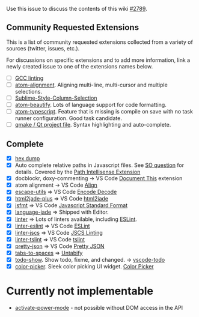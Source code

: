 Use this issue to discuss the contents of this wiki [#2789](https://github.com/Microsoft/vscode/issues/2789).

## Community Requested Extensions

This is a list of community requested extensions collected from a variety of sources (twitter, issues, etc.). 

For discussions on specific extensions and to add more information, link a newly created issue to one of the extensions names below. 

- [ ] [GCC linting](https://atom.io/packages/linter-gcc)
- [ ] [atom-alignment](https://atom.io/packages/atom-alignment). Aligning multi-line, multi-cursor and multiple selections.
- [ ] [Sublime-Style-Column-Selection](https://atom.io/packages/Sublime-Style-Column-Selection)
- [ ] [atom-beautify](https://atom.io/packages/atom-beautify). Lots of language support for code formatting. 
- [ ] [atom-typescript](https://atom.io/packages/atom-typescript). Feature that is missing is compile on save with no task runner configuration. Good task candidate. 
- [ ] [qmake / Qt project file](http://doc.qt.io/qt-5/qmake-project-files.html).  Syntax highlighting and auto-complete.

## Complete
- [X] [hex dump](https://marketplace.visualstudio.com/items?itemName=slevesque.vscode-hexdump)
- [x] Auto complete relative paths in Javascript files. See [SO question](https://stackoverflow.com/questions/35415444/is-it-possible-to-auto-complete-relative-paths-in-vscode) for details. Covered by the [Path Intellisense Extension](https://marketplace.visualstudio.com/items?itemName=christian-kohler.path-intellisense)
- [x] docblockr, doxy-commenting -> VS Code [Document This](https://marketplace.visualstudio.com/items?itemName=joelday.docthis) extension
- [x] atom alignment -> VS Code [Align](https://marketplace.visualstudio.com/items?itemName=steve8708.Align)
- [x] [escape-utils](https://atom.io/packages/escape-utils) => VS Code [Encode Decode](https://marketplace.visualstudio.com/items?itemName=mitchdenny.ecdc)
- [x] [html2jade-plus](https://atom.io/packages/html2jade-plus) => VS Code [html2jade](https://marketplace.visualstudio.com/items?itemName=wmaurer.html2jade)
- [x] [jsfmt](https://atom.io/packages/atom-jsfmt) => VS Code [Javascript Standard Format](https://marketplace.visualstudio.com/items?itemName=chenxsan.vscode-standard-format)
- [x] [language-jade](https://atom.io/packages/language-jade) => Shipped with Editor. 
- [x] [linter](https://atom.io/packages/linter) => Lots of linters available, including [ESLint](https://marketplace.visualstudio.com/items?itemName=dbaeumer.vscode-eslint).
- [x] [linter-eslint](https://atom.io/packages/eslint) => VS Code [ESLint](https://marketplace.visualstudio.com/items?itemName=dbaeumer.vscode-eslint)
- [x] [linter-jscs](https://atom.io/packages/linter-jscs) => VS Code [JSCS Linting](https://marketplace.visualstudio.com/items?itemName=ms-vscode.jscs)
- [x] [linter-tslint](https://atom.io/packages/linter-tslint) => VS Code [tslint](https://marketplace.visualstudio.com/items?itemName=eg2.tslint)
- [x] [pretty-json](https://atom.io/packages/pretty-json) => VS Code [Pretty JSON](https://marketplace.visualstudio.com/items?itemName=mohsen1.prettify-json)
- [x] [tabs-to-spaces](https://atom.io/packages/tabs-to-spaces) => [Untabify](https://marketplace.visualstudio.com/items?itemName=ilich8086.Untabify)
- [x] [todo-show](https://atom.io/packages/todo-show). Show todo, fixme, and changed. -> [vscode-todo](https://marketplace.visualstudio.com/items/MattiasPernhult.vscode-todo)
- [x] [color-picker](https://atom.io/packages/color-picker). Sleek color picking UI widget. [Color Picker](https://marketplace.visualstudio.com/items?itemName=anseki.vscode-color) 

# Currently not implementable
- [activate-power-mode](https://atom.io/packages/activate-power-mode) - not possible without DOM access in the API